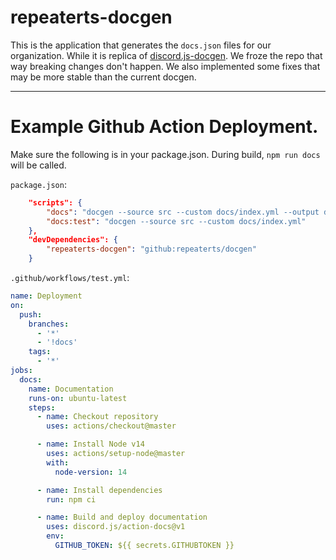 # repeaterts-docgen
This is the application that generates the `docs.json` files for our organization. While it is replica of [discord.js-docgen](https://github.com/discordjs/docgen). We froze the repo that way breaking changes don't happen. We also implemented some fixes that may be more stable than the current docgen.

---
# Example Github Action Deployment.

Make sure the following is in your package.json. During build, `npm run docs` will be called.

`package.json`:
```json
    "scripts": {
        "docs": "docgen --source src --custom docs/index.yml --output docs/docs.json",
        "docs:test": "docgen --source src --custom docs/index.yml"
    },
    "devDependencies": {
        "repeaterts-docgen": "github:repeaterts/docgen"
    }
```

`.github/workflows/test.yml`:
```yml
name: Deployment
on:
  push:
    branches:
      - '*'
      - '!docs'
    tags:
      - '*'
jobs:
  docs:
    name: Documentation
    runs-on: ubuntu-latest
    steps:
      - name: Checkout repository
        uses: actions/checkout@master

      - name: Install Node v14
        uses: actions/setup-node@master
        with:
          node-version: 14

      - name: Install dependencies
        run: npm ci

      - name: Build and deploy documentation
        uses: discord.js/action-docs@v1
        env:
          GITHUB_TOKEN: ${{ secrets.GITHUBTOKEN }}

```